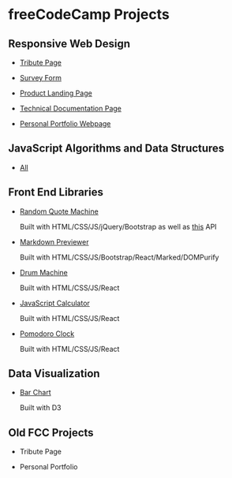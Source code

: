 # freeCodeCamp Projects

## Responsive Web Design

- [Tribute Page](https://bjm.me.uk/fcc-projects/responsive-web-design/tribute-page)

- [Survey Form](https://bjm.me.uk/fcc-projects/responsive-web-design/survey-form)

- [Product Landing Page](https://bjm.me.uk/fcc-projects/responsive-web-design/product-landing-page)

- [Technical Documentation Page](https://bjm.me.uk/fcc-projects/responsive-web-design/technical-documentation-page)

- [Personal Portfolio Webpage](https://bjm.me.uk/fcc-projects/responsive-web-design/personal-portfolio-webpage)

## JavaScript Algorithms and Data Structures

- [All](https://github.com/benmepham/fcc-projects/tree/master/javascript-algorithms-data-structures)

## Front End Libraries

- [Random Quote Machine](https://bjm.me.uk/fcc-projects/front-end-libraries/random-quote-machine/)

    Built with HTML/CSS/JS/jQuery/Bootstrap as well as [this](https://github.com/skolakoda/programming-quotes-api) API

- [Markdown Previewer](https://bjm.me.uk/fcc-projects/front-end-libraries/markdown-previewer)

    Built with HTML/CSS/JS/Bootstrap/React/Marked/DOMPurify

- [Drum Machine](https://bjm.me.uk/fcc-projects/front-end-libraries/drum-machine)

    Built with HTML/CSS/JS/React

- [JavaScript Calculator](https://bjm.me.uk/fcc-projects/front-end-libraries/javascript-calculator)

    Built with HTML/CSS/JS/React

- [Pomodoro Clock](https://bjm.me.uk/fcc-projects/front-end-libraries/pomodoro-clock)

    Built with HTML/CSS/JS/React

## Data Visualization

- [Bar Chart](https://bjm.me.uk/fcc-projects/data-visualization/bar-chart/)

    Built with D3

## Old FCC Projects

- Tribute Page

- Personal Portfolio
